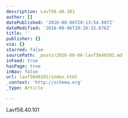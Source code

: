 ```yaml
---
description: Lavf56.40.101
author: []
datePublished: '2016-08-06T20:13:54.907Z'
dateModified: '2016-08-06T20:10:32.676Z'
title: ''
publisher: {}
via: {}
starred: false
sourcePath: _posts/2016-08-06-lavf5640101.md
inFeed: true
hasPage: true
inNav: false
url: lavf5640101/index.html
_context: 'http://schema.org'
_type: Article

---
```

Lavf56.40.101